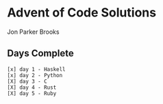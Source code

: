 # Advent of Code Solutions
Jon Parker Brooks
## Days Complete
```
[x] day 1 - Haskell
[x] day 2 - Python
[X] day 3 - C
[X] day 4 - Rust
[X] day 5 - Ruby
```
